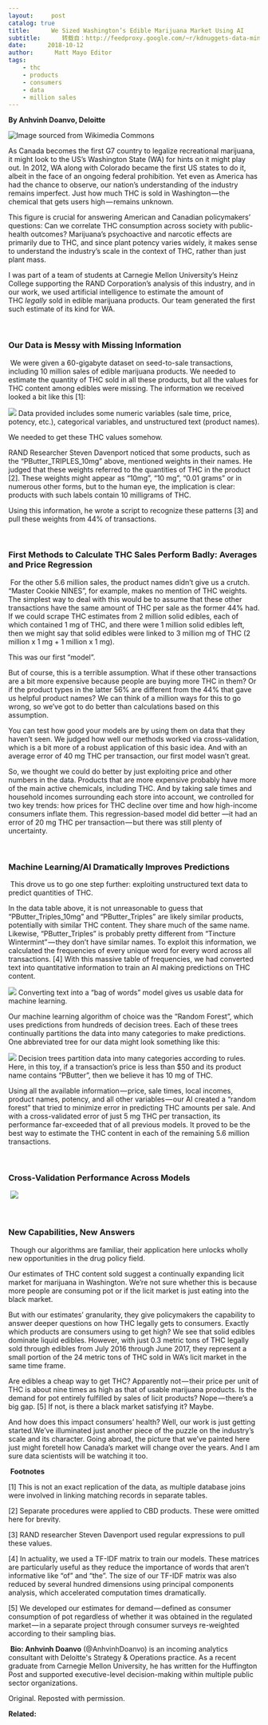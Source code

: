 ```yaml
---
layout:     post
catalog: true
title:      We Sized Washington’s Edible Marijuana Market Using AI
subtitle:      转载自：http://feedproxy.google.com/~r/kdnuggets-data-mining-analytics/~3/tKWrauv4-rY/washington-edible-marijuana-market-size-ai.html
date:      2018-10-12
author:      Matt Mayo Editor
tags:
    - thc
    - products
    - consumers
    - data
    - million sales
---
```


**By Anhvinh Doanvo, Deloitte**

![Image sourced from Wikimedia Commons](http://feedproxy.google.com/wp-content/uploads/washington-marijuana-image1.jpg)


As Canada becomes the first G7 country to legalize recreational marijuana, it might look to the US’s Washington State (WA) for hints on it might play out. In 2012, WA along with Colorado became the first US states to do it, albeit in the face of an ongoing federal prohibition. Yet even as America has had the chance to observe, our nation’s understanding of the industry remains imperfect. Just how much THC is sold in Washington — the chemical that gets users high — remains unknown.

This figure is crucial for answering American and Canadian policymakers’ questions: Can we correlate THC consumption across society with public-health outcomes? Marijuana’s psychoactive and narcotic effects are primarily due to THC, and since plant potency varies widely, it makes sense to understand the industry’s scale in the context of THC, rather than just plant mass.

I was part of a team of students at Carnegie Mellon University’s Heinz College supporting the RAND Corporation’s analysis of this industry, and in our work, we used artificial intelligence to estimate the amount of THC *legally* sold in edible marijuana products. Our team generated the first such estimate of its kind for WA.

 

### **Our Data is Messy with Missing Information**

 We were given a 60-gigabyte dataset on seed-to-sale transactions, including 10 million sales of edible marijuana products. We needed to estimate the quantity of THC sold in all these products, but all the values for THC content among edibles were missing. The information we received looked a bit like this [1]:

![](http://feedproxy.google.com/wp-content/uploads/washington-marijuana-image3.png)
Data provided includes some numeric variables (sale time, price, potency, etc.), categorical variables, and unstructured text (product names).

We needed to get these THC values somehow.

RAND Researcher Steven Davenport noticed that some products, such as the “PButter_TRIPLES_10mg” above, mentioned weights in their names. He judged that these weights referred to the quantities of THC in the product [2]. These weights might appear as “10mg”, “10 mg”, “0.01 grams” or in numerous other forms, but to the human eye, the implication is clear: products with such labels contain 10 milligrams of THC.

Using this information, he wrote a script to recognize these patterns [3] and pull these weights from 44% of transactions.

 

### **First Methods to Calculate THC Sales Perform Badly: Averages and Price Regression**

 For the other 5.6 million sales, the product names didn’t give us a crutch. “Master Cookie NINES”, for example, makes no mention of THC weights. The simplest way to deal with this would be to assume that these other transactions have the same amount of THC per sale as the former 44% had. If we could scrape THC estimates from 2 million solid edibles, each of which contained 1 mg of THC, and there were 1 million solid edibles left, then we might say that solid edibles were linked to 3 million mg of THC (2 million x 1 mg + 1 million x 1 mg).

This was our first “model”.

But of course, this is a terrible assumption. What if these other transactions are a bit more expensive because people are buying more THC in them? Or if the product types in the latter 56% are different from the 44% that gave us helpful product names? We can think of a million ways for this to go wrong, so we’ve got to do better than calculations based on this assumption.

You can test how good your models are by using them on data that they haven’t seen. We judged how well our methods worked via cross-validation, which is a bit more of a robust application of this basic idea. And with an average error of 40 mg THC per transaction, our first model wasn’t great.

So, we thought we could do better by just exploiting price and other numbers in the data. Products that are more expensive probably have more of the main active chemicals, including THC. And by taking sale times and household incomes surrounding each store into account, we controlled for two key trends: how prices for THC decline over time and how high-income consumers inflate them. This regression-based model did better —it had an error of 20 mg THC per transaction — but there was still plenty of uncertainty.

 

### **Machine Learning/AI Dramatically Improves Predictions**

 This drove us to go one step further: exploiting unstructured text data to predict quantities of THC.

In the data table above, it is not unreasonable to guess that “PButter_Triples_10mg” and “PButter_Triples” are likely similar products, potentially with similar THC content. They share much of the same name. Likewise, “PButter_Triples” is probably pretty different from “Tincture Wintermint” — they don’t have similar names. To exploit this information, we calculated the frequencies of every unique word for every word across all transactions. [4] With this massive table of frequencies, we had converted text into quantitative information to train an AI making predictions on THC content.

![](http://feedproxy.google.com/wp-content/uploads/washington-marijuana-image2.png)
Converting text into a “bag of words” model gives us usable data for machine learning.

Our machine learning algorithm of choice was the “Random Forest”, which uses predictions from hundreds of decision trees. Each of these trees continually partitions the data into many categories to make predictions. One abbreviated tree for our data might look something like this:

![](http://feedproxy.google.com/wp-content/uploads/washington-marijuana-image5.png)
Decision trees partition data into many categories according to rules. Here, in this toy, if a transaction’s price is less than $50 and its product name contains “PButter”, then we believe it has 10 mg of THC.

Using all the available information — price, sale times, local incomes, product names, potency, and all other variables — our AI created a “random forest” that tried to minimize error in predicting THC amounts per sale. And with a cross-validated error of just 5 mg THC per transaction, its performance far-exceeded that of all previous models. It proved to be the best way to estimate the THC content in each of the remaining 5.6 million transactions.

 

### **Cross-Validation Performance Across Models**

 ![](http://feedproxy.google.com/wp-content/uploads/washington-marijuana-image4.png)


 

### **New Capabilities, New Answers**

 Though our algorithms are familiar, their application here unlocks wholly new opportunities in the drug policy field.

Our estimates of THC content sold suggest a continually expanding licit market for marijuana in Washington. We’re not sure whether this is because more people are consuming pot or if the licit market is just eating into the black market.

But with our estimates’ granularity, they give policymakers the capability to answer deeper questions on how THC legally gets to consumers. Exactly which products are consumers using to get high? We see that solid edibles dominate liquid edibles. However, with just 0.3 metric tons of THC legally sold through edibles from July 2016 through June 2017, they represent a small portion of the 24 metric tons of THC sold in WA’s licit market in the same time frame.

Are edibles a cheap way to get THC? Apparently not — their price per unit of THC is about nine times as high as that of usable marijuana products. Is the demand for pot entirely fulfilled by sales of licit products? Nope — there’s a big gap. [5] If not, is there a black market satisfying it? Maybe.

And how does this impact consumers’ health? Well, our work is just getting started.We’ve illuminated just another piece of the puzzle on the industry’s scale and its character. Going abroad, the picture that we’ve painted here just might foretell how Canada’s market will change over the years. And I am sure data scientists will be watching it too.

 **Footnotes**

[1] This is not an exact replication of the data, as multiple database joins were involved in linking matching records in separate tables.

[2] Separate procedures were applied to CBD products. These were omitted here for brevity.

[3] RAND researcher Steven Davenport used regular expressions to pull these values.

[4] In actuality, we used a TF-IDF matrix to train our models. These matrices are particularly useful as they reduce the importance of words that aren’t informative like “of” and “the”. The size of our TF-IDF matrix was also reduced by several hundred dimensions using principal components analysis, which accelerated computation times dramatically.

[5] We developed our estimates for demand — defined as consumer consumption of pot regardless of whether it was obtained in the regulated market — in a separate project through consumer surveys re-weighted according to their sampling bias.

 **Bio: Anhvinh Doanvo** (@AnhvinhDoanvo) is an incoming analytics consultant with Deloitte's Strategy & Operations practice. As a recent graduate from Carnegie Mellon University, he has written for the Huffington Post and supported executive-level decision-making within multiple public sector organizations.

Original. Reposted with permission.

**Related:**



 
